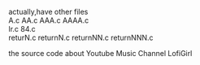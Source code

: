 actually,have other files <br>
A.c AA.c AAA.c AAAA.c <br>
lr.c 84.c <br>
returN.c returnN.c returnNN.c returnNNN.c

the source code about Youtube Music Channel LofiGirl
